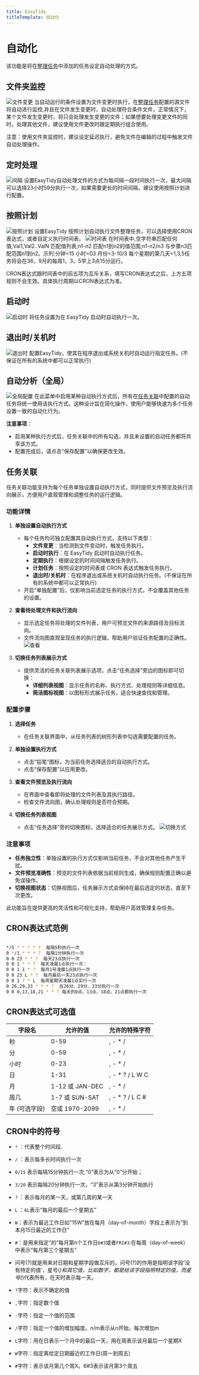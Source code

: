 ```yaml
---
title: EasyTidy
titleTemplate: 自动化
---
```


# 自动化

该功能是将在[整理任务](task.md)中添加的任务设定自动处理的方式。

## 文件夹监控

![文件变更](/images/PixPin_2025-01-07_16-20-55.png)
当自动运行的条件设置为文件变更时执行，在[整理任务](task.md)配置的源文件将自动进行监控,并且在文件发生变更时，自动处理符合条件文件，正常情况下，某个文件发生变更时，将只会处理发生变更的文件；如果想要处理变更文件的同时，处理其他文件，建议使用文件更改时跟定期执行组合使用。

注意：使用文件夹监控时，建议设定延迟执行，避免文件在编辑的过程中触发文件自动处理操作。

## 定时处理

![间隔](/images/PixPin_2025-01-07_16-22-42.png)
设置EasyTidy自动处理文件的方式为每间隔一段时间执行一次，最大间隔可以选择23小时59分执行一次，如果需要更长的时间间隔，建议使用按照计划进行配置。

## 按照计划

![按照计划](/images/PixPin_2025-01-07_16-58-50.png)
设置EasyTidy 按照计划自动执行文件整理任务，可以选择使用CRON表达式，或者自定义执行时间表。
![时间表](/images/PixPin_2025-01-07_17-01-56.png)
在时间表中,空字符串匹配任何值;Val1,Val2..ValN 匹配值列表;n1-n2 匹配n1到n2的值范围;n1-n2/n3 与步骤n3匹配范围n1到n2。示列:分钟=15 小时=03 月份=3-10/3 每个星期的第几天=1,3,5任务将会在36，9月的每周1，3，5早上3点15分运行。

CRON表达式跟时间表中的前五项为互斥关系，填写CRON表达式之后，上方五项规则不会生效。具体执行周期以CRON表达式为准。

## 启动时

![启动时](/images/PixPin_2025-01-08_14-55-10.png)
将任务设置为在 EasyTidy 启动时自动执行一次。

## 退出时/关机时

![退出时](/images/PixPin_2025-02-24_13-55-34.png)
配置EasyTidy，使其在程序退出或系统关机时自动运行指定任务。(不保证在所有的系统中都可以正常执行)

## 自动分析（全局）

![全局配置](/images/PixPin_2025-01-08_15-01-18.png)
在此菜单中启用某种自动执行方式后，所有在[任务关联](#任务关联)中配置的自动任务将统一使用该执行方式。这种设计旨在简化操作，使用户能够快速为多个任务设置一致的自动化行为。

**注意事项**：

- 启用某种执行方式后，任务关联中的所有勾选，并且未设置的自动任务都将共享该方式。
- 配置完成后，请点击“保存配置”以确保更改生效。

## 任务关联

任务关联功能支持为每个任务单独设置自动执行方式，同时提供文件预览及执行流向展示，方便用户直观管理和调整任务的运行逻辑。  

### 功能详情

1. **单独设置自动执行方式**  
   - 每个任务均可独立配置其自动执行方式，支持以下类型：  
     - **文件变更**：当检测到文件变动时，触发任务执行。  
     - **启动时执行**：在 EasyTidy 启动时自动执行任务。  
     - **定期执行**：根据设定的时间间隔触发任务执行。  
     - **计划任务**：按照设定的时间表或 CRON 表达式触发任务执行。
     - **退出时/关机时**：在程序退出或系统关机时自动执行任务。(不保证在所有的系统中都可以正常执行)  
   - 开启“单独配置”后，仅影响当前选定任务的执行方式，不会覆盖其他任务的设置。

2. **查看待处理文件和执行流向**  
   - 显示选定任务将处理的文件列表，用户可预览文件的来源路径及目标流向。  
   - 文件流向图直观呈现任务的执行逻辑，帮助用户验证任务配置的正确性。  
   ![查看](/images/PixPin_2025-01-08_15-20-03.gif)

3. **切换任务列表展示方式**  
   - 提供灵活的任务关联列表展示选项，点击“任务选择”旁边的图标即可切换：  
     - **详细列表视图**：显示任务的名称、执行方式、处理规则等详细信息。  
     - **简洁图标视图**：以图标形式展示任务，适合快速查找和管理。  

### 配置步骤

1. **选择任务**  
   - 在任务关联界面中，从任务列表的树形列表中勾选需要配置的任务。  

2. **单独设置执行方式**  
   - 点击“铅笔”图标，为当前任务选择适合的自动执行方式。  
   - 点击“保存配置”以应用更改。  

3. **查看文件预览及执行流向**  
   - 在界面中查看即将处理的文件列表及其执行路径。  
   - 检查文件流向图，确认处理规则是否符合预期。  

4. **切换任务列表视图**  
   - 点击“任务选择”旁的切换图标，选择适合的任务展示方式。
   ![切换方式](/images/PixPin_2025-01-08_15-16-25.gif)

### 注意事项

- **任务独立性**：单独设置的执行方式仅影响当前任务，不会对其他任务产生干扰。  
- **文件预览准确性**：预览的文件列表依据当前规则生成，确保规则配置正确以避免误操作。  
- **切换视图状态**：切换视图后，任务展示方式会保持在最后选定的状态，直至下次更改。  

此功能旨在提供更高的灵活性和可视化支持，帮助用户高效管理复杂任务。

## CRON表达式范例

```bash

*/5 * * * * ?  每隔5秒执行一次
0 */1 * * * ?  每隔1分钟执行一次
0 0 23 * * ?  每天23点执行一次
0 0 1 * * ?  每天凌晨1点执行一次：
0 0 1 1 * ?  每月1号凌晨1点执行一次
0 0 23 L * ?  每月最后一天23点执行一次
0 0 1 ? * L  每周星期天凌晨1点实行一次
0 26,29,33 * * * ?  在26分、29分、33分执行一次
0 0 0,13,18,21 * * ? 每天的0点、13点、18点、21点都执行一次
```

## CRON表达式可选值

| 字段名           | 允许的值                 | 允许的特殊字符            |
|------------------|-------------------------|--------------------------|
| 秒              | 0-59                   | , - * /                |
| 分              | 0-59                   | , - * /                |
| 小时            | 0-23                   | , - * /                |
| 日              | 1-31                   | , - * ? / L W C        |
| 月              | 1-12 或 JAN-DEC        | , - * /                |
| 周几            | 1-7 或 SUN-SAT         | , - * ? / L C #        |
| 年 (可选字段)    | 空或 1970-2099         | , - * /                |

## CRON中的符号

- `*` ：代表整个时间段.
- `/` ：表示每多长时间执行一次
- `0/15` 表示每隔15分钟执行一次,“0”表示为从“0”分开始；
- `3/20` 表示每隔20分钟执行一次，“3”表示从第3分钟开始执行
- `?` ：表示每月的某一天，或第几周的某一天
- `L` ：`6L`表示“每月的最后一个星期五”
- `W`：表示为最近工作日如“15W”放在每月（day-of-month）字段上表示为“到本月15日最近的工作日”
- `#`：是用来指定“的”每月第n个工作日`6#3`或者`FRI#3`:在每周（day-of-week）中表示“每月第三个星期五”
- 问号(?)就是用来对日期和星期字段做互斥的，问号(?)的作用是指明该字段‘没有特定的值’，星号(*)和其它值，比如数字，都是给该字段指明特定的值，而星号(*)代表所有，在天时表示每一天。

- `?`字符：表示不确定的值
- `,`字符：指定数个值
- `-`字符：指定一个值的范围
- `/`字符：指定一个值的增加幅度。n/m表示从n开始，每次增加m
- `L`字符：用在日表示一个月中的最后一天，用在周表示该月最后一个星期X
- `W`字符：指定离给定日期最近的工作日(周一到周五)
- `#`字符：表示该月第几个周X。6#3表示该月第3个周五
